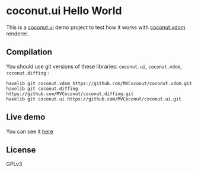 # coconut.ui Hello World

This is a [coconut.ui](https://github.com/MVCoconut/coconut.ui) demo project to test how it works with [coconut.vdom](https://github.com/MVCoconut/coconut.vdom) renderer.

## Compilation

You should use git versions of these libraries: `coconut.ui`, `coconut.vdom`, `coconut.diffing` :

```
haxelib git coconut.vdom https://github.com/MVCoconut/coconut.vdom.git
haxelib git coconut.diffing https://github.com/MVCoconut/coconut.diffing.git
haxelib git coconut.ui https://github.com/MVCoconut/coconut.ui.git
```

## Live demo

You can see it [here](https://t1ml3arn.github.io/coconut.ui-hello-world/bin/)

## License

GPLv3